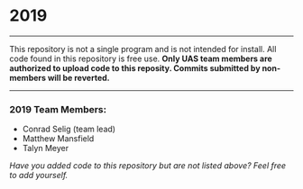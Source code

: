 # 2019
---

This repository is not a single program and is not intended for install. All code found in this repository is free use.
**Only UAS team members are authorized to upload code to this reposity. Commits submitted by non-members will be reverted.**

---

### 2019 Team Members:
- Conrad Selig (team lead)
- Matthew Mansfield
- Talyn Meyer

 
*Have you added code to this repository but are not listed above? Feel free to add yourself.*

